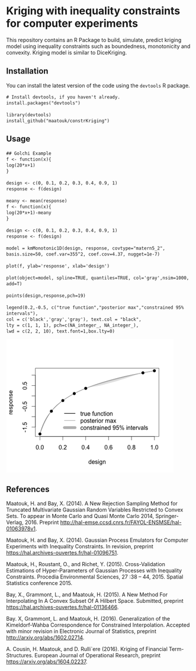 # Kriging with inequality constraints for computer experiments

This repository contains an R Package to build, simulate, predict kriging model using inequality constraints such as boundedness, monotonicity and convexity. Kriging model is similar to DiceKriging.

Installation
------------

You can install the latest version of the code using the `devtools` R package.

```{r}
# Install devtools, if you haven't already.
install.packages("devtools")

library(devtools)
install_github("maatouk/constrKriging")
```

Usage
-----

```{r}
## Golchi Example
f <- function(x){
log(20*x+1)
}

design <- c(0, 0.1, 0.2, 0.3, 0.4, 0.9, 1)
response <- f(design)

meany <- mean(response)
f <- function(x){
log(20*x+1)-meany
}

design <- c(0, 0.1, 0.2, 0.3, 0.4, 0.9, 1)
response <- f(design)

model = kmMonotonic1D(design, response, covtype="matern5_2", basis.size=50, coef.var=355^2, coef.cov=4.37, nugget=1e-7)

plot(f, ylab='response', xlab='design')

plot(object=model, spline=TRUE, quantiles=TRUE, col='gray',nsim=1000, add=T)

points(design,response,pch=19)

legend(0.2,-0.5, c("true function","posterior max","constrained 95% intervals"),
col = c('black','gray','gray'), text.col = "black",
lty = c(1, 1, 1), pch=c(NA_integer_, NA_integer_),
lwd = c(2, 2, 10), text.font=1,box.lty=0)
```

![](Rplot.png)


References
---------

Maatouk, H. and Bay, X. (2014). A New Rejection Sampling Method for Truncated Multivariate Gaussian Random Variables Restricted to Convex Sets. To appear in Monte Carlo and Quasi Monte Carlo 2014, Springer-Verlag, 2016. Preprint http://hal-emse.ccsd.cnrs.fr/FAYOL-ENSMSE/hal-01063978v1.

Maatouk, H. and Bay, X. (2014). Gaussian Process Emulators for Computer Experiments with Inequality Constraints. In revision, preprint https://hal.archives-ouvertes.fr/hal-01096751.

Maatouk, H., Roustant, O., and Richet, Y. (2015). Cross-Validation Estimations of Hyper-Parameters of Gaussian Processes with Inequality Constraints. Procedia Environmental Sciences, 27 :38 – 44, 2015. Spatial Statistics conference 2015.

Bay, X., Grammont, L., and Maatouk, H. (2015). A New Method For Interpolating In A Convex Subset Of A Hilbert Space. Submitted, preprint https://hal.archives-ouvertes.fr/hal-01136466.

Bay. X, Grammont, L. and Maatouk, H. (2016). Generalization of the Kimeldorf-Wahba Correspondence for Constrained Interpolation. Accepted with minor revision in Electronic Journal of Statistics, preprint http://arxiv.org/abs/1602.02714.

A. Cousin, H. Maatouk, and D. Rulli\`ere (2016). Kriging of Financial Term-Structures. European Journal of Operational Research, preprint https://arxiv.org/abs/1604.02237.